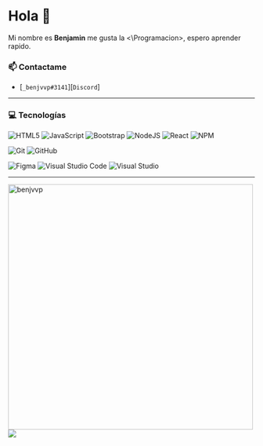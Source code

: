 # Hola 👋

Mi nombre es **Benjamin** me gusta la <\Programacion>, espero aprender rapido.

### 📫 Contactame

-  [`_benjvvp#3141`][`Discord`]

---

### 💻 Tecnologías
![HTML5](https://img.shields.io/badge/html5-%23E34F26.svg?style=for-the-badge&logo=html5&logoColor=white)
![JavaScript](https://img.shields.io/badge/javascript-%23323330.svg?style=for-the-badge&logo=javascript&logoColor=%23F7DF1E)
![Bootstrap](https://img.shields.io/badge/bootstrap-%23563D7C.svg?style=for-the-badge&logo=bootstrap&logoColor=white)
![NodeJS](https://img.shields.io/badge/node.js-6DA55F?style=for-the-badge&logo=node.js&logoColor=white)
![React](https://img.shields.io/badge/react-%2320232a.svg?style=for-the-badge&logo=react&logoColor=%2361DAFB)
![NPM](https://img.shields.io/badge/NPM-%23000000.svg?style=for-the-badge&logo=npm&logoColor=white)


![Git](https://img.shields.io/badge/git-%23F05033.svg?style=for-the-badge&logo=git&logoColor=white)
![GitHub](https://img.shields.io/badge/github-%23121011.svg?style=for-the-badge&logo=github&logoColor=white)

![Figma](https://img.shields.io/badge/figma-%23F24E1E.svg?style=for-the-badge&logo=figma&logoColor=white)
![Visual Studio Code](https://img.shields.io/badge/Visual%20Studio%20Code-0078d7.svg?style=for-the-badge&logo=visual-studio-code&logoColor=white)
![Visual Studio](https://img.shields.io/badge/Visual%20Studio-5C2D91.svg?style=for-the-badge&logo=visual-studio&logoColor=white)

---

<img  src="https://github-readme-stats.vercel.app/api/top-langs?username=benjvvp&show_icons=true&locale=en&layout=compact&text_color=daf7dc&bg_color=151515&title_color=ffffff" alt="benjvvp" width="500px"/>
<img src="https://github-readme-stats.vercel.app/api?username=benjvvp&&show_icons=true&title_color=ffffff&icon_color=bb2acf&text_color=daf7dc&bg_color=151515">

